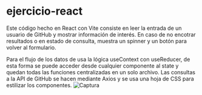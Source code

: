 # ejercicio-react
Este código hecho en React con Vite consiste en leer la entrada de un usuario de GitHub y mostrar información de interés. En caso de no encotrar resultados o en estado de consulta, muestra un spinner y un botón para volver al formulario. 

Para el flujo de los datos de usa la lógica useContext con useReducer, de esta forma se puede acceder desde cualquier componente al state y quedan todas las funciones centralizadas en un solo archivo. Las consultas a la API de GitHub se hacen mediante Axios y se usa una hoja de CSS para estilizar los componentes.
![Captura](https://github.com/SoyRol4ndo/ejercicio-react/assets/121077690/32f1202e-e652-45bc-ba8d-f9d88195620c)
